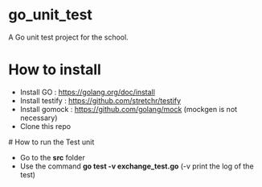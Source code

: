 # go_unit_test

A Go unit test project for the school. 

# How to install

- Install GO : https://golang.org/doc/install
- Install testify : https://github.com/stretchr/testify
- Install gomock : https://github.com/golang/mock (mockgen is not necessary) 
- Clone this repo 

# How to run the Test unit 

* Go to the **src** folder
* Use the command **go test -v exchange_test.go** (-v print the log of the test)



